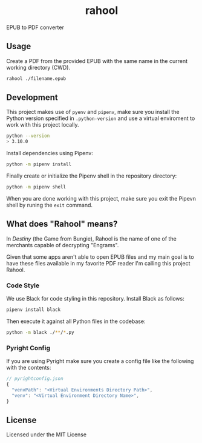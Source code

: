 <div>
  <h1 align="center">rahool</h1>
  <p>EPUB to PDF converter</p>
</div>

## Usage

Create a PDF from the provided EPUB with the same name in the current working
directory (CWD).

```bash
rahool ./filename.epub
```

## Development

This project makes use of `pyenv` and `pipenv`, make sure you install the
Python version specified in `.python-version` and use a virtual enviroment to
work with this project locally.

```bash
python --version
> 3.10.0
```

Install dependencies using Pipenv:

```bash
python -m pipenv install
```

Finally create or initialize the Pipenv shell in the repository directory:

```bash
python -m pipenv shell
```

When you are done working with this project, make sure you exit the Pipevn shell
by runing the `exit` command.

## What does "Rahool" means?

In _Destiny_ (the Game from Bungie), Rahool is the name of one of the merchants
capable of decrypting "Engrams".

Given that some apps aren't able to open EPUB files and my main goal is to have
these files available in my favorite PDF reader I'm calling this project Rahool.

### Code Style

We use Black for code styling in this repository.
Install Black as follows:

```bash
pipenv install black
```

Then execute it against all Python files in the codebase:

```bash
python -m black ./**/*.py
```

### Pyright Config

If you are using Pyright make sure you create a config file like the
following with the contents:

```js
// pyrightconfig.json
{
  "venvPath": "<Virtual Environments Directory Path>",
  "venv": "<Virtual Environment Directory Name>",
}
```

## License

Licensed under the MIT License

